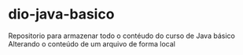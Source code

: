 # dio-java-basico
Repositorio para armazenar todo o contéudo do curso de Java básico 
Alterando o conteúdo de um arquivo de forma local
